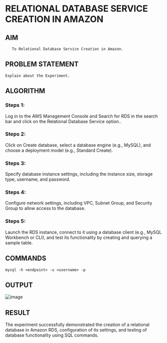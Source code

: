 # RELATIONAL DATABASE SERVICE CREATION IN AMAZON



 ## AIM
       To Relational Database Service Creation in Amazon.
## PROBLEM STATEMENT
    Explain about the Experiment.

## ALGORITHM
 ### Steps 1:
 Log in to the AWS Management Console and Search for RDS in the search bar and click on the Relational Database Service option..
 ### Steps 2:
 Click on Create database, select a database engine (e.g., MySQL), and choose a deployment model (e.g., Standard Create).
 ### Steps 3:
 Specify database instance settings, including the instance size, storage type, username, and password.
 ### Steps 4:
 Configure network settings, including VPC, Subnet Group, and Security Group to allow access to the database.
 ### Steps 5:
 Launch the RDS instance, connect to it using a database client (e.g., MySQL Workbench or CLI), and test its functionality by creating and querying a sample table.
## COMMANDS
```
mysql -h <endpoint> -u <username> -p
```
## OUTPUT
![image](https://github.com/user-attachments/assets/3da39615-9122-4446-9f3c-38ff70b94b9c)

## RESULT
 The experiment successfully demonstrated the creation of a relational database in Amazon RDS, configuration of its settings, and testing of database functionality using SQL commands.


